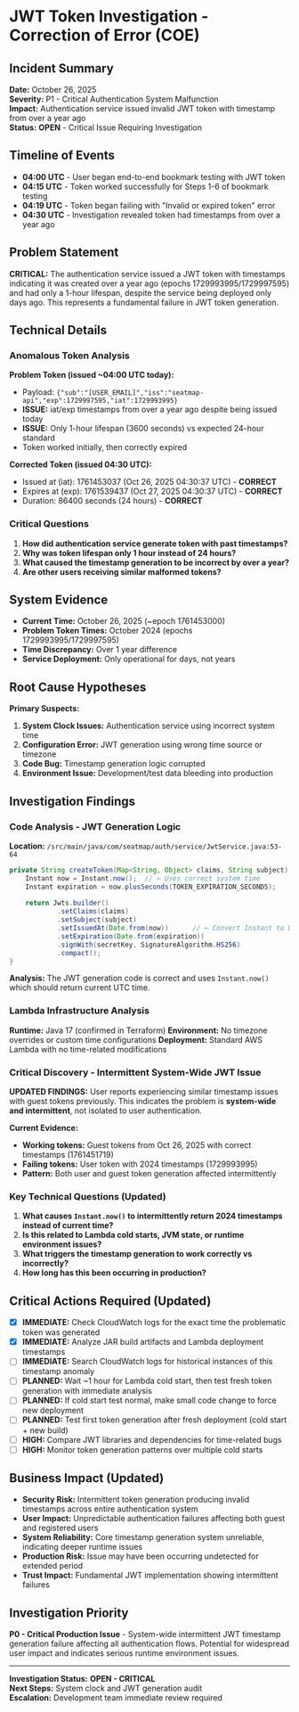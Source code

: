 # JWT Token Investigation - Correction of Error (COE)

## Incident Summary
**Date:** October 26, 2025  
**Severity:** P1 - Critical Authentication System Malfunction  
**Impact:** Authentication service issued invalid JWT token with timestamp from over a year ago  
**Status:** **OPEN** - Critical Issue Requiring Investigation  

## Timeline of Events
- **04:00 UTC** - User began end-to-end bookmark testing with JWT token
- **04:15 UTC** - Token worked successfully for Steps 1-6 of bookmark testing
- **04:19 UTC** - Token began failing with "Invalid or expired token" error
- **04:30 UTC** - Investigation revealed token had timestamps from over a year ago

## Problem Statement
**CRITICAL:** The authentication service issued a JWT token with timestamps indicating it was created over a year ago (epochs 1729993995/1729997595) and had only a 1-hour lifespan, despite the service being deployed only days ago. This represents a fundamental failure in JWT token generation.

## Technical Details

### Anomalous Token Analysis
**Problem Token (issued ~04:00 UTC today):**
- Payload: `{"sub":"[USER_EMAIL]","iss":"seatmap-api","exp":1729997595,"iat":1729993995}`
- **ISSUE:** iat/exp timestamps from over a year ago despite being issued today
- **ISSUE:** Only 1-hour lifespan (3600 seconds) vs expected 24-hour standard
- Token worked initially, then correctly expired

**Corrected Token (issued 04:30 UTC):**
- Issued at (iat): 1761453037 (Oct 26, 2025 04:30:37 UTC) - **CORRECT**
- Expires at (exp): 1761539437 (Oct 27, 2025 04:30:37 UTC) - **CORRECT**
- Duration: 86400 seconds (24 hours) - **CORRECT**

### Critical Questions
1. **How did authentication service generate token with past timestamps?**
2. **Why was token lifespan only 1 hour instead of 24 hours?**
3. **What caused the timestamp generation to be incorrect by over a year?**
4. **Are other users receiving similar malformed tokens?**

## System Evidence
- **Current Time:** October 26, 2025 (~epoch 1761453000)
- **Problem Token Times:** October 2024 (epochs 1729993995/1729997595)
- **Time Discrepancy:** Over 1 year difference
- **Service Deployment:** Only operational for days, not years

## Root Cause Hypotheses
**Primary Suspects:**
1. **System Clock Issues:** Authentication service using incorrect system time
2. **Configuration Error:** JWT generation using wrong time source or timezone
3. **Code Bug:** Timestamp generation logic corrupted
4. **Environment Issue:** Development/test data bleeding into production

## Investigation Findings

### Code Analysis - JWT Generation Logic
**Location:** `/src/main/java/com/seatmap/auth/service/JwtService.java:53-64`
```java
private String createToken(Map<String, Object> claims, String subject) {
    Instant now = Instant.now();  // ← Uses correct system time
    Instant expiration = now.plusSeconds(TOKEN_EXPIRATION_SECONDS);
    
    return Jwts.builder()
            .setClaims(claims)
            .setSubject(subject)
            .setIssuedAt(Date.from(now))      // ← Convert Instant to Date
            .setExpiration(Date.from(expiration))
            .signWith(secretKey, SignatureAlgorithm.HS256)
            .compact();
}
```

**Analysis:** The JWT generation code is correct and uses `Instant.now()` which should return current UTC time.

### Lambda Infrastructure Analysis
**Runtime:** Java 17 (confirmed in Terraform)
**Environment:** No timezone overrides or custom time configurations
**Deployment:** Standard AWS Lambda with no time-related modifications

### Critical Discovery - Intermittent System-Wide JWT Issue
**UPDATED FINDINGS:** User reports experiencing similar timestamp issues with guest tokens previously. This indicates the problem is **system-wide and intermittent**, not isolated to user authentication.

**Current Evidence:**
- **Working tokens:** Guest tokens from Oct 26, 2025 with correct timestamps (1761451719)
- **Failing tokens:** User token with 2024 timestamps (1729993995)
- **Pattern:** Both user and guest token generation affected intermittently

### Key Technical Questions (Updated)
1. **What causes `Instant.now()` to intermittently return 2024 timestamps instead of current time?**
2. **Is this related to Lambda cold starts, JVM state, or runtime environment issues?**
3. **What triggers the timestamp generation to work correctly vs incorrectly?**
4. **How long has this been occurring in production?**

## Critical Actions Required (Updated)
- [x] **IMMEDIATE:** Check CloudWatch logs for the exact time the problematic token was generated
- [x] **IMMEDIATE:** Analyze JAR build artifacts and Lambda deployment timestamps
- [ ] **IMMEDIATE:** Search CloudWatch logs for historical instances of this timestamp anomaly
- [ ] **PLANNED:** Wait ~1 hour for Lambda cold start, then test fresh token generation with immediate analysis
- [ ] **PLANNED:** If cold start test normal, make small code change to force new deployment
- [ ] **PLANNED:** Test first token generation after fresh deployment (cold start + new build)
- [ ] **HIGH:** Compare JWT libraries and dependencies for time-related bugs
- [ ] **HIGH:** Monitor token generation patterns over multiple cold starts

## Business Impact (Updated)
- **Security Risk:** Intermittent token generation producing invalid timestamps across entire authentication system
- **User Impact:** Unpredictable authentication failures affecting both guest and registered users
- **System Reliability:** Core timestamp generation system unreliable, indicating deeper runtime issues
- **Production Risk:** Issue may have been occurring undetected for extended period
- **Trust Impact:** Fundamental JWT implementation showing intermittent failures

## Investigation Priority
**P0 - Critical Production Issue** - System-wide intermittent JWT timestamp generation failure affecting all authentication flows. Potential for widespread user impact and indicates serious runtime environment issues.

---
**Investigation Status:** **OPEN - CRITICAL**  
**Next Steps:** System clock and JWT generation audit  
**Escalation:** Development team immediate review required  